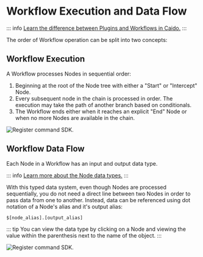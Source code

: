 # Workflow Execution and Data Flow

::: info
[Learn the difference between Plugins and Workflows in Caido.](https://developer.caido.io/concepts/backend/workflow.html)
:::

The order of Workflow operation can be split into two concepts:

## Workflow Execution

A Workflow processes Nodes in sequential order:

1. Beginning at the root of the Node tree with either a "Start" or "Intercept" Node.
2. Every subsequent node in the chain is processed in order. The execution may take the path of another branch based on conditionals.
3. The Workflow ends either when it reaches an explicit "End" Node or when no more Nodes are available in the chain.

<img alt="Register command SDK." src="/_images/execution_flow.png" center/>

## Workflow Data Flow

Each Node in a Workflow has an input and output data type.

::: info
[Learn more about the Node data types.](/reference/workflow_data_types.md)
:::

With this typed data system, even though Nodes are processed sequentially, you do not need a direct line between two Nodes in order to pass data from one to another. Instead, data can be referenced using dot notation of a Node's alias and it's output alias:

```
$[node_alias].[output_alias]
```

::: tip
You can view the data type by clicking on a Node and viewing the value within the parenthesis next to the name of the object.
:::

<img alt="Register command SDK." src="/_images/data_flow.png" center/>
